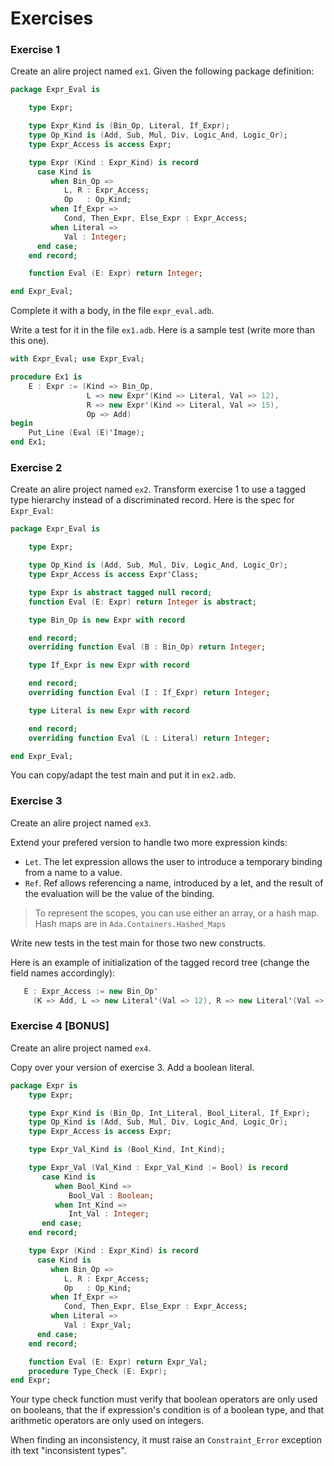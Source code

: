 Exercises
=========

### Exercise 1

Create an alire project named `ex1`. Given the following package definition:

```ada
package Expr_Eval is

    type Expr;

    type Expr_Kind is (Bin_Op, Literal, If_Expr);
    type Op_Kind is (Add, Sub, Mul, Div, Logic_And, Logic_Or);
    type Expr_Access is access Expr;

    type Expr (Kind : Expr_Kind) is record
      case Kind is
         when Bin_Op =>
            L, R : Expr_Access;
            Op   : Op_Kind;
         when If_Expr =>
            Cond, Then_Expr, Else_Expr : Expr_Access;
         when Literal =>
            Val : Integer;
      end case;
    end record;

    function Eval (E: Expr) return Integer;

end Expr_Eval;
```

Complete it with a body, in the file `expr_eval.adb`.

Write a test for it in the file `ex1.adb`. Here is a sample test (write more than this one).

```ada
with Expr_Eval; use Expr_Eval;

procedure Ex1 is
    E : Expr := (Kind => Bin_Op,
                 L => new Expr'(Kind => Literal, Val => 12),
                 R => new Expr'(Kind => Literal, Val => 15),
                 Op => Add)
begin
    Put_Line (Eval (E)'Image);
end Ex1;
```

### Exercise 2

Create an alire project named `ex2`. Transform exercise 1 to use a tagged type
hierarchy instead of a discriminated record. Here is the spec for `Expr_Eval`:

```ada
package Expr_Eval is

    type Expr;

    type Op_Kind is (Add, Sub, Mul, Div, Logic_And, Logic_Or);
    type Expr_Access is access Expr'Class;

    type Expr is abstract tagged null record;
    function Eval (E: Expr) return Integer is abstract;

    type Bin_Op is new Expr with record

    end record;
    overriding function Eval (B : Bin_Op) return Integer;

    type If_Expr is new Expr with record

    end record;
    overriding function Eval (I : If_Expr) return Integer;

    type Literal is new Expr with record

    end record;
    overriding function Eval (L : Literal) return Integer;

end Expr_Eval;
```

You can copy/adapt the test main and put it in `ex2.adb`.

### Exercise 3

Create an alire project named `ex3`.

Extend your prefered version to handle two more expression kinds:

- `Let`. The let expression allows the user to introduce a temporary
  binding from a name to a value.
- `Ref`. Ref allows referencing a name, introduced by a let, and the result
  of the evaluation will be the value of the binding.

> To represent the scopes, you can use either an array, or a hash map. Hash
> maps are in `Ada.Containers.Hashed_Maps`

Write new tests in the test main for those two new constructs.

Here is an example of initialization of the tagged record tree (change the
field names accordingly):

```ada
   E : Expr_Access := new Bin_Op'
     (K => Add, L => new Literal'(Val => 12), R => new Literal'(Val => 15));
```


### Exercise 4 [BONUS]

Create an alire project named `ex4`. 

Copy over your version of exercise 3. Add a boolean literal. 

```ada
package Expr is
    type Expr;

    type Expr_Kind is (Bin_Op, Int_Literal, Bool_Literal, If_Expr);
    type Op_Kind is (Add, Sub, Mul, Div, Logic_And, Logic_Or);
    type Expr_Access is access Expr;

    type Expr_Val_Kind is (Bool_Kind, Int_Kind);

    type Expr_Val (Val_Kind : Expr_Val_Kind := Bool) is record
       case Kind is
          when Bool_Kind =>
             Bool_Val : Boolean;
          when Int_Kind =>
             Int_Val : Integer;
       end case;
    end record;

    type Expr (Kind : Expr_Kind) is record
      case Kind is
         when Bin_Op =>
            L, R : Expr_Access;
            Op   : Op_Kind;
         when If_Expr =>
            Cond, Then_Expr, Else_Expr : Expr_Access;
         when Literal =>
            Val : Expr_Val;
      end case;
    end record;

    function Eval (E: Expr) return Expr_Val;
    procedure Type_Check (E: Expr);
end Expr;
```

Your type check function must verify that boolean operators are only
used on booleans, that the if expression's condition is of a boolean type, and
that arithmetic operators are only used on integers.

When finding an inconsistency, it must raise an `Constraint_Error` exception
ith text "inconsistent types".
